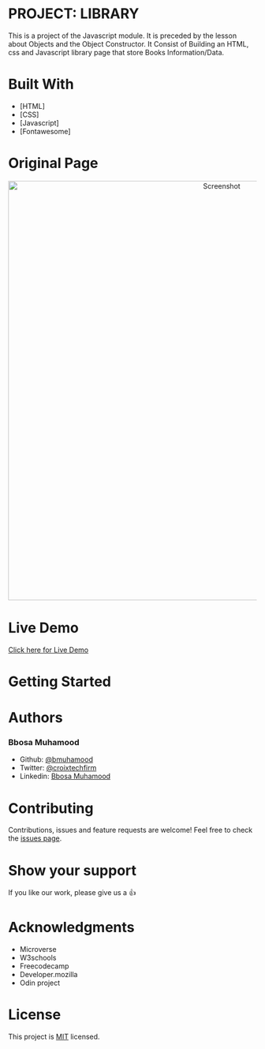 # PROJECT: LIBRARY

This is a project of the Javascript module. It is preceded by the lesson about Objects and the Object Constructor. It Consist of Building an HTML, css and Javascript library page that store Books Information/Data.

# Built With

- [HTML]
- [CSS]
- [Javascript]
- [Fontawesome]

# Original Page

<p align="center">
  <img src="./img/Screenshot.png" width="850" title="Screenshot">
</p>

# Live Demo
[Click here for Live Demo](https://frosty-almeida-571cb3.netlify.app)

# Getting Started

# Authors

### Bbosa Muhamood
- Github: [@bmuhamood](https://github.com/bmuhamood)
- Twitter: [@croixtechfirm](https://twitter.com/croixtechfirm)
- Linkedin: [Bbosa Muhamood](https://www.linkedin.com/in/bbosa-muhamood-06845576/)

# Contributing
Contributions, issues and feature requests are welcome!
Feel free to check the [issues page](https://github.com/bmuhamood/Books-Library/issues).

# Show your support
If you like our work, please give us a :+1:

# Acknowledgments
- Microverse
- W3schools
- Freecodecamp
- Developer.mozilla
- Odin project

# License
This project is [MIT](https://opensource.org/licenses/MIT) licensed.
